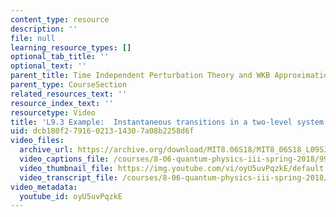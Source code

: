 ```yaml
---
content_type: resource
description: ''
file: null
learning_resource_types: []
optional_tab_title: ''
optional_text: ''
parent_title: Time Independent Perturbation Theory and WKB Approximation
parent_type: CourseSection
related_resources_text: ''
resource_index_text: ''
resourcetype: Video
title: 'L9.3 Example:  Instantaneous transitions in a two-level system'
uid: dcb180f2-7916-0213-1430-7a08b2258d6f
video_files:
  archive_url: https://archive.org/download/MIT8.06S18/MIT8_06S18_L09S3_300k.mp4
  video_captions_file: /courses/8-06-quantum-physics-iii-spring-2018/993208e1725b587b8975b5bb4de0f75a_oyU5uvPqzkE.vtt
  video_thumbnail_file: https://img.youtube.com/vi/oyU5uvPqzkE/default.jpg
  video_transcript_file: /courses/8-06-quantum-physics-iii-spring-2018/6ce2abad4dc385366a2ff68aa5ad58e0_oyU5uvPqzkE.pdf
video_metadata:
  youtube_id: oyU5uvPqzkE
---
```

